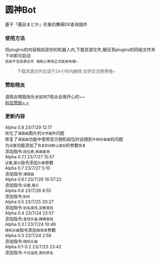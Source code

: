 # 圆神Bot
基于「鹿目まどか」形象的舞萌DX查询插件  
### 使用方法
将plugins的内容粘贴至你的机器人内,下载资源文件,解压至plugins的同级文件夹下中即可启动  
`目前不含资源文件 请耐心等待正式版发布哦~`  
>下载资源文件后请于24小时内删除,仅供交流使用哦~  
### 赞助晓炎
请晓炎喝瓶快乐水如何?晓炎会很开心的~~  
[前往赞助>.<](https://afdian.net/a/madoka-Bot)  
### 更新内容
Alpha 0.8 23/7/29 12:17  
优化了`课题曲`图片的`文字越界`问题  
修复了`课题曲`功能中使用官方随机段位时会随到`不相符谱面`的问题  
为`设置`功能添加了`恢复B50默认装扮`的参数`恢复`  
添加指令:`段位表`,`单曲查询`  
Alpha 0.7.1 23/7/27 15:57  
`设置`,`展示`指令添加`头像`参数  
Alpha 0.7 23/7/27 5:10  
添加指令:`课题曲`  
Alpha 0.6.1 23/7/26 16:57:22  
添加指令:`设置`,`展示`  
Alpha 0.6 23/7/26 8:55  
添加指令:`B50`  
Alpha 0.5 23/7/25 20:27  
添加指令:`别名查找`,`定数查找`  
Alpha 0.4 23/7/24 22:57  
添加指令:`查找乐曲`,`精确查找`  
Alpha 0.3.1 23/7/24 10:46  
`随机乐曲`指令添加`难易度`参数  
Alpha 0.3 23/7/24 2:56  
添加指令:`随机乐曲`  
Alpha 0.1-0.2 23/7/23 23:42  
添加指令:`今日运势`,`我的排名`  